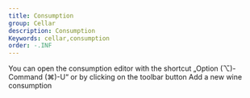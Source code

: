 ```yaml
---
title: Consumption
group: Cellar
description: Consumption
Keywords: cellar,consumption
order: -.INF
---
```



You can open the consumption editor with the shortcut „Option (⌥)-Command (⌘)-U“ or by clicking on the toolbar button
Add a new wine consumption
